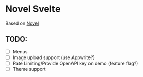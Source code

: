 # Novel Svelte

Based on [Novel](https://github.com/steven-tey/novel)

## TODO:

- [ ] Menus
- [ ] Image upload support (use Appwrite?)
- [ ] Rate Limiting/Provide OpenAPI key on demo (feature flag?)
- [ ] Theme support
